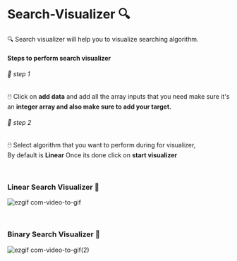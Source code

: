 # Search-Visualizer 🔍
🔍 Search visualizer will help you to visualize searching algorithm.


#### Steps to perform search visualizer
###### 🤘 step 1 <br/>
🖱️ Click on **add data** and add all the array inputs that you need make sure it's an **integer array 
and also make sure to add your target.**

###### 🤘 step 2 <br/>
🖱️ Select algorithm that you want to perform during for visualizer,<br/>
By default is **Linear**
Once its done click on **start visualizer**

<br/>

### Linear Search Visualizer 🚥


![ezgif com-video-to-gif](https://github.com/Geeks-Vegeta/Search-Visualizer/assets/89457811/7c232fd9-9fcb-4e1f-a745-014adb7bf665)

<br/>

### Binary Search Visualizer 🚥

![ezgif com-video-to-gif(2)](https://github.com/Geeks-Vegeta/Search-Visualizer/assets/89457811/b6ef0308-f055-4eda-9bd1-8e1a54e9596d)
